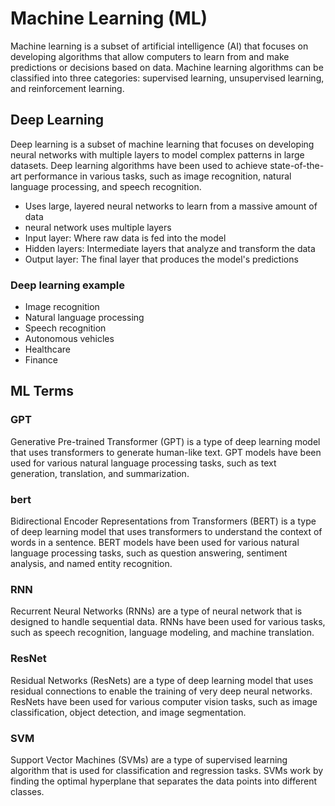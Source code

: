 # Machine Learning (ML)

Machine learning is a subset of artificial intelligence (AI) that focuses on developing algorithms that allow computers to learn from and make predictions or decisions based on data. Machine learning algorithms can be classified into three categories: supervised learning, unsupervised learning, and reinforcement learning.

## Deep Learning

Deep learning is a subset of machine learning that focuses on developing neural networks with multiple layers to model complex patterns in large datasets. Deep learning algorithms have been used to achieve state-of-the-art performance in various tasks, such as image recognition, natural language processing, and speech recognition.

 - Uses large, layered neural networks to learn from a massive amount of data
 - neural network uses multiple layers
 - Input layer: Where raw data is fed into the model
 - Hidden layers: Intermediate layers that analyze and transform the data
 - Output layer: The final layer that produces the model's predictions

### Deep learning example

 - Image recognition
 - Natural language processing
 - Speech recognition
 - Autonomous vehicles
 - Healthcare
 - Finance

## ML Terms

### GPT

Generative Pre-trained Transformer (GPT) is a type of deep learning model that uses transformers to generate human-like text. GPT models have been used for various natural language processing tasks, such as text generation, translation, and summarization.

### bert

Bidirectional Encoder Representations from Transformers (BERT) is a type of deep learning model that uses transformers to understand the context of words in a sentence. BERT models have been used for various natural language processing tasks, such as question answering, sentiment analysis, and named entity recognition.

### RNN

Recurrent Neural Networks (RNNs) are a type of neural network that is designed to handle sequential data. RNNs have been used for various tasks, such as speech recognition, language modeling, and machine translation.

### ResNet

Residual Networks (ResNets) are a type of deep learning model that uses residual connections to enable the training of very deep neural networks. ResNets have been used for various computer vision tasks, such as image classification, object detection, and image segmentation.

### SVM

Support Vector Machines (SVMs) are a type of supervised learning algorithm that is used for classification and regression tasks. SVMs work by finding the optimal hyperplane that separates the data points into different classes.

